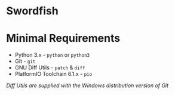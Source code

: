 # Swordfish

# Minimal Requirements

* Python 3.x - `python` or `python3`
* Git - `git`
* GNU Diff Utils - `patch` & `diff`
* PlatformIO Toolchain 6.1.x - `pio`

_Diff Utils are supplied with the Windows distribution version of Git_